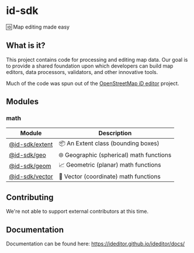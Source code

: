 # id-sdk

🆔 Map editing made easy


## What is it?

This project contains code for processing and editing map data.  Our goal is to provide a shared foundation upon which developers can build map editors, data processors, validators, and other innovative tools.

Much of the code was spun out of the [OpenStreetMap iD editor](https://github.com/openstreetmap/iD) project.


## Modules

### math

Module              | Description
------------------- | -------------
[@id-sdk/extent]  | 📦 An Extent class (bounding boxes)
[@id-sdk/geo]     | 🌐 Geographic (spherical) math functions
[@id-sdk/geom]    | 📈 Geometric (planar) math functions
[@id-sdk/vector]  | 📐 Vector (coordinate) math functions

[@id-sdk/extent]: https://ideditor.github.io/ideditor/docs/module-@id-sdk_extent.html
[@id-sdk/geo]: https://ideditor.github.io/ideditor/docs/module-@id-sdk_geo.html
[@id-sdk/geom]: https://ideditor.github.io/ideditor/docs/module-@id-sdk_geom.html
[@id-sdk/vector]: https://ideditor.github.io/ideditor/docs/module-@id-sdk_vector.html


## Contributing

We're not able to support external contributors at this time.


## Documentation

Documentation can be found here:
https://ideditor.github.io/ideditor/docs/
